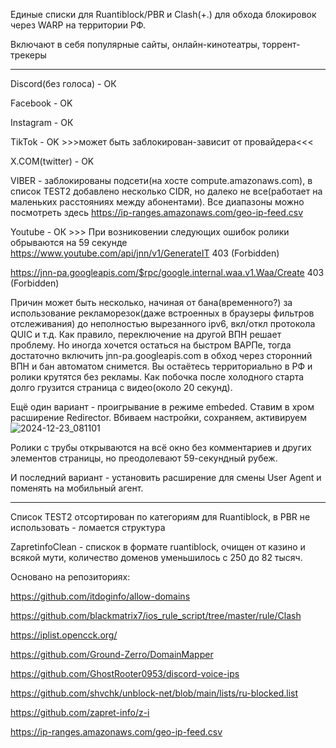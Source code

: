 
Единые списки для Ruantiblock/PBR и Clash(+.) для обхода блокировок через WARP на территории РФ.

Включают в себя популярные сайты, онлайн-кинотеатры, торрент-трекеры

------
Discord(без голоса) - ОК

Facebook - OK

Instagram - ОК

TikTok - OK >>>может быть заблокирован-зависит от провайдера<<<

X.COM(twitter) - OK

VIBER - заблокированы подсети(на хосте compute.amazonaws.com), в список TEST2 добавлено несколько CIDR, но далеко не все(работает на маленьких расстояниях между абонентами).
Все диапазоны можно посмотреть здесь https://ip-ranges.amazonaws.com/geo-ip-feed.csv

Youtube - ОК >>>
При возниковении следующих ошибок ролики обрываются на 59 секунде
https://www.youtube.com/api/jnn/v1/GenerateIT 403 (Forbidden)

https://jnn-pa.googleapis.com/$rpc/google.internal.waa.v1.Waa/Create 403 (Forbidden)

Причин может быть несколько, начиная от бана(временного?) за использование рекламорезок(даже встроенных в браузеры фильтров отслеживания) до неполностью вырезанного ipv6, вкл/откл протокола QUIC и т.д.
Как правило, переключение на другой ВПН решает проблему. Но иногда хочется остаться на быстром ВАРПе, тогда достаточно включить jnn-pa.googleapis.com в обход через сторонний ВПН и бан автоматом снимется. Вы остаётесь территориально в РФ и ролики крутятся без рекламы. Как побочка после холодного старта долго грузится страница с видео(около 20 секунд).

Ещё один вариант - проигрывание в режиме embeded.
Ставим в хром расширение Redirector. Вбиваем настройки, сохраняем, активируем
![2024-12-23_081101](https://github.com/user-attachments/assets/c57c29db-ecac-48a8-9b38-06172da93ef2)

Ролики с трубы открываются на всё окно без комментариев и других элементов страницы, но преодолевают 59-секундный рубеж.

И последний вариант - установить расширение для смены User Agent и поменять на мобильный агент.

------
Список TEST2 отсортирован по категориям для Ruantiblock, в PBR не использовать - ломается структура

ZapretinfoClean - спискок в формате ruantiblock, очищен от казино и всякой мути, количество доменов уменьшилось с 250 до 82 тысяч.

Основано на репозиториях:

https://github.com/itdoginfo/allow-domains

https://github.com/blackmatrix7/ios_rule_script/tree/master/rule/Clash

https://iplist.opencck.org/

https://github.com/Ground-Zerro/DomainMapper

https://github.com/GhostRooter0953/discord-voice-ips

https://github.com/shvchk/unblock-net/blob/main/lists/ru-blocked.list

https://github.com/zapret-info/z-i

https://ip-ranges.amazonaws.com/geo-ip-feed.csv
